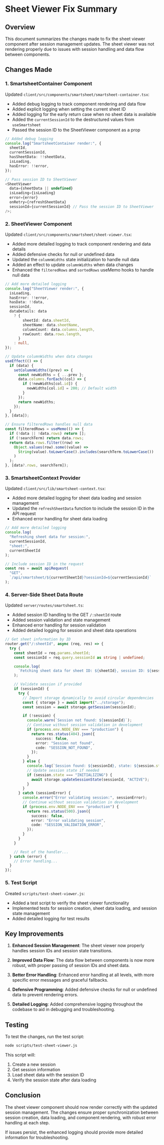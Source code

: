 # Sheet Viewer Fix Summary

## Overview

This document summarizes the changes made to fix the sheet viewer component after session management updates. The sheet viewer was not rendering properly due to issues with session handling and data flow between components.

## Changes Made

### 1. SmartsheetContainer Component

Updated `client/src/components/smartsheet/smartsheet-container.tsx`:

- Added debug logging to track component rendering and data flow
- Added explicit logging when setting the current sheet ID
- Added logging for the early return case when no sheet data is available
- Added the `currentSessionId` to the destructured values from `useSmartsheet`
- Passed the session ID to the SheetViewer component as a prop

```typescript
// Added debug logging
console.log("SmartsheetContainer render:", {
  sheetId,
  currentSessionId,
  hasSheetData: !!sheetData,
  isLoading,
  hasError: !!error,
});

// Pass session ID to SheetViewer
<SheetViewer
  data={sheetData || undefined}
  isLoading={isLoading}
  error={error}
  onRetry={refreshSheetData}
  sessionId={currentSessionId} // Pass the session ID to SheetViewer
/>;
```

### 2. SheetViewer Component

Updated `client/src/components/smartsheet/sheet-viewer.tsx`:

- Added more detailed logging to track component rendering and data details
- Added defensive checks for null or undefined data
- Updated the `columnWidths` state initialization to handle null data
- Added an effect to update `columnWidths` when data changes
- Enhanced the `filteredRows` and `sortedRows` useMemo hooks to handle null data

```typescript
// Add more detailed logging
console.log("SheetViewer render:", {
  isLoading,
  hasError: !!error,
  hasData: !!data,
  sessionId,
  dataDetails: data
    ? {
        sheetId: data.sheetId,
        sheetName: data.sheetName,
        columnCount: data.columns.length,
        rowCount: data.rows.length,
      }
    : null,
});

// Update columnWidths when data changes
useEffect(() => {
  if (data) {
    setColumnWidths((prev) => {
      const newWidths = { ...prev };
      data.columns.forEach((col) => {
        if (!newWidths[col.id]) {
          newWidths[col.id] = 200; // Default width
        }
      });
      return newWidths;
    });
  }
}, [data]);

// Ensure filteredRows handles null data
const filteredRows = useMemo(() => {
  if (!data || !data.rows) return [];
  if (!searchTerm) return data.rows;
  return data.rows.filter((row) =>
    Object.values(row).some((value) =>
      String(value).toLowerCase().includes(searchTerm.toLowerCase())
    )
  );
}, [data?.rows, searchTerm]);
```

### 3. SmartsheetContext Provider

Updated `client/src/lib/smartsheet-context.tsx`:

- Added more detailed logging for sheet data loading and session management
- Updated the `refreshSheetData` function to include the session ID in the API request
- Enhanced error handling for sheet data loading

```typescript
// Add more detailed logging
console.log(
  "Refreshing sheet data for session:",
  currentSessionId,
  "sheet:",
  currentSheetId
);

// Include session ID in the request
const res = await apiRequest(
  "GET",
  `/api/smartsheet/${currentSheetId}?sessionId=${currentSessionId}`
);
```

### 4. Server-Side Sheet Data Route

Updated `server/routes/smartsheet.ts`:

- Added session ID handling to the GET `/:sheetId` route
- Added session validation and state management
- Enhanced error handling for session validation
- Added detailed logging for session and sheet data operations

```typescript
// Get sheet information by ID
router.get("/:sheetId", async (req, res) => {
  try {
    const sheetId = req.params.sheetId;
    const sessionId = req.query.sessionId as string | undefined;

    console.log(
      `Fetching sheet data for sheet ID: ${sheetId}, session ID: ${sessionId}`
    );

    // Validate session if provided
    if (sessionId) {
      try {
        // Import storage dynamically to avoid circular dependencies
        const { storage } = await import("../storage");
        const session = await storage.getSession(sessionId);

        if (!session) {
          console.warn(`Session not found: ${sessionId}`);
          // Continue without session validation in development
          if (process.env.NODE_ENV === "production") {
            return res.status(404).json({
              success: false,
              error: "Session not found",
              code: "SESSION_NOT_FOUND",
            });
          }
        } else {
          console.log(`Session found: ${sessionId}, state: ${session.state}`);
          // Update session state if needed
          if (session.state === "INITIALIZING") {
            await storage.updateSessionState(sessionId, "ACTIVE");
          }
        }
      } catch (sessionError) {
        console.error("Error validating session:", sessionError);
        // Continue without session validation in development
        if (process.env.NODE_ENV === "production") {
          return res.status(500).json({
            success: false,
            error: "Error validating session",
            code: "SESSION_VALIDATION_ERROR",
          });
        }
      }
    }

    // Rest of the handler...
  } catch (error) {
    // Error handling...
  }
});
```

### 5. Test Script

Created `scripts/test-sheet-viewer.js`:

- Added a test script to verify the sheet viewer functionality
- Implemented tests for session creation, sheet data loading, and session state management
- Added detailed logging for test results

## Key Improvements

1. **Enhanced Session Management**: The sheet viewer now properly handles session IDs and session state transitions.

2. **Improved Data Flow**: The data flow between components is now more robust, with proper passing of session IDs and sheet data.

3. **Better Error Handling**: Enhanced error handling at all levels, with more specific error messages and graceful fallbacks.

4. **Defensive Programming**: Added defensive checks for null or undefined data to prevent rendering errors.

5. **Detailed Logging**: Added comprehensive logging throughout the codebase to aid in debugging and troubleshooting.

## Testing

To test the changes, run the test script:

```bash
node scripts/test-sheet-viewer.js
```

This script will:

1. Create a new session
2. Get session information
3. Load sheet data with the session ID
4. Verify the session state after data loading

## Conclusion

The sheet viewer component should now render correctly with the updated session management. The changes ensure proper synchronization between session creation, data loading, and component rendering, with robust error handling at each step.

If issues persist, the enhanced logging should provide more detailed information for troubleshooting.

